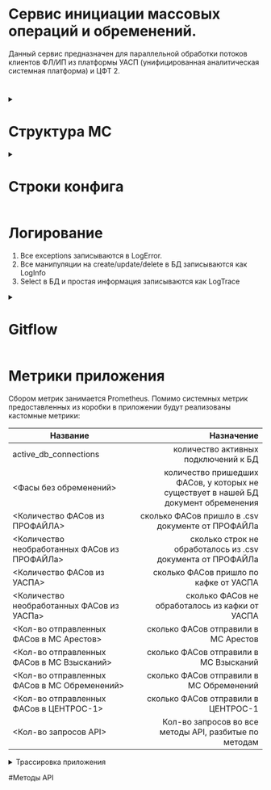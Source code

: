 # Сервис инициации массовых операций и обременений.
Данный сервис предназначен для параллельной обработки потоков клиентов ФЛ/ИП из платформы УАСП (унифицированная аналитическая системная платформа) и ЦФТ 2.

# 
<details>
  <summary><h1>Структура МС</h1></summary> 

Микросервис состоит из 6 проектов:

| Название						| Значение																	  |
| ------------------------------|----------------------------------------------------------------------------:|
| CENTROS.Imo.Application       | входная точка проекта, которая содержит WebApi							  |
| CENTROS.Imo.Bl			    | бизнес слой проекта. Здесь лежат реализации	сервисов  + вся бизнес логика |
| CENTROS.Imo.DAL               | слой доступа данных. Общение с БД, реализация репозиториев                  |   
| CENTROS.Imo.Processes			| библиотека с описанными процессами в движке								  |
| CENTROS.Imo.Domain			| Модели (бизнес, интеграции). Абстракции (интерфейсы)						  |
| CENTROS.Imo.Pg				| Описание БД на PostgresSql в EF core										  |
</details>
<details>
  <summary><h1>Строки конфига</h1></summary> 
## Секция "ConnectionStrings"
| Название						| Назначение																  |
| ------------------------------|----------------------------------------------------------------------------:|
| mainDB				        | строка подключения к БД МС ИМО											  |

## Секция "Profile" - интеграция с профайлом
| Название						| Назначение																   |
| ------------------------------|-----------------------------------------------------------------------------:|
| FilePath				        | путь к файлу в shared folder системы Profile								   |
| FileName						| название файла с расширением системы Profile								   |
| ChunkLength					| количество строк в чанке при вставке в БД ФАСов из .csv файла системы Профайл|
  
</details>

# Логирование
1. Все exceptions записываются в LogError.
2. Все манипуляции на create/update/delete в БД записываются как LogInfo
3. Select в БД и простая информация записываются как LogTrace

<details>
<summary><h1>Gitflow</h1></summary> 
Есть 4 ветки: Master, Develop, Test, Release.

## Master
Ветка master предназначена для стабильной версии. Здесь лежит актуальная версия для пром среды.

## Develop
Ветка develop предназначена для dso стенда. Сюда сливаются все доработки из features для тестирования и отладки на dso. После чего features ветки сливаются в test.

## Test
Ветка test предназначена для стенда IFT. Сюда сливаются отлаженные на dso features ветки для последующего тестирования тестировщиками и аналитиками на ифт.

## Release
Ветка release предназначена для сборки релизов, путем ответливания от мастера и слива в release всех доработка из features, которые пойдут в пром. Далее ветка должна быть установлена на стенд предпрод для последующего тестирования 
тестировщиками и аналитиками. После удачной установки на пром - данная ветка сливается в master. Как стабильная версия.

## Bugfix
Ветка предназначена для исправления багов. Бранчуется от мастера и сливается в dso->test->release.

</details>

# Метрики приложения
Сбором метрик занимается Prometheus. Помимо системных метрик предоставленных из коробки в приложении будут реализованы кастомные метрики:

| Название										| Назначение																			|
| ----------------------------------------------|--------------------------------------------------------------------------------------:|
| active_db_connections							| количество активных подключений к БД													|
| <Фасы без обременений>						| количество пришедших ФАСов, у которых не существует в нашей БД документ обременения	|
| <Количество ФАСов из ПРОФАЙЛА>				| сколько ФАСов пришло в .csv документе от ПРОФАЙЛа										|
| <Количество необработанных ФАСов из ПРОФАЙЛа>	| сколько строк не обработалось из .csv документа от ПРОФАЙЛа							|
| <Количество ФАСов из УАСПА>					| сколько ФАСов пришло по кафке от УАСПА												|
| <Количество необработанных ФАСов из УАСПа>	| сколько ФАСов не обработалось из кафки от УАСПА										|
| <Кол-во отправленных ФАСов в МС Арестов>		| сколько ФАСов отправили в МС Арестов													|
| <Кол-во отправленных ФАСов в МС Взысканий>	| сколько ФАСов отправили в МС Взысканий												|
| <Кол-во отправленных ФАСов в МС Обременений>	| сколько ФАСов отправили в МС Обременений												|
| <Кол-во отправленных ФАСов в ЦЕНТРОС-1>		| сколько ФАСов отправили в ЦЕНТРОС-1													|
| <Кол-во запросов API>							| Кол-во запросов во все методы API, разбитые по методам								|

<details>
<summary>Трассировка приложения</summary>
# Трассировка приложения
to be continued
</details>

#Методы API
